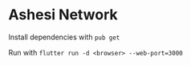 # Ashesi Network


Install dependencies with `pub get`

Run with `flutter run -d <browser> --web-port=3000`



